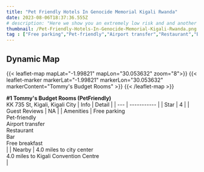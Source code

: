 ```yaml
---
title: "Pet Friendly Hotels In Genocide Memorial Kigali Rwanda"
date: 2023-08-06T18:37:36.555Z
# description: "Here we show you an extremely low risk and and another medium risk approach to earn passive income "
thumbnail: /Pet-Friendly-Hotels-In-Genocide-Memorial-Kigali-Rwanda.png
tag : ["Free parking","Pet-friendly","Airport transfer","Restaurant","Bar","Free breakfast"]
---
```


## Dynamic Map
{{< leaflet-map  mapLat="-1.99821" mapLon="30.053632" zoom="8">}}
    {{< leaflet-marker markerLat="-1.99821" markerLon="30.053632" markerContent="Tommy's Budget Rooms" >}}
{{< /leaflet-map >}}


**#1 Tommy's Budget Rooms (PetFriendly)**<br>KK 735 St, Kigali, Kigali City
| Info | Detail |
| --- | ----------- |
| Star | 4 |
| Guest Reviews | NA |
| Amenities | Free parking<br>Pet-friendly<br>Airport transfer<br>Restaurant<br>Bar<br>Free breakfast<br> |
| Nearby | 4.0 miles to city center<br>4.0 miles to Kigali Convention Centre<br> |

